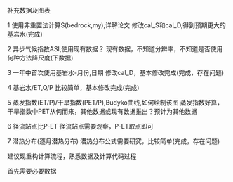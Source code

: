 补充数据及图表

1 使用非重置法计算S(bedrock,my),详解论文 
修改cal_S和cal_D,得到预期更大的基岩水(完成)

2 异步气候指数ASI,使用现有数据？
现有数据，不知道分辨率，不知道是否使用何种方法降尺度(下数据)

3 一年中首次使用基岩水-月份,日期
修改cal_D，基本修改完成(完成，存在问题)

4 基岩水/ET,Q/P
比较简单，基本修改完成(完成)

5 蒸发指数(ET/P)/干旱指数(PET/P),Budyko曲线,如何绘制该图
蒸发指数好算，干旱指数中PET从何而来，其他数据或现有数据推出？预计为其他数据

6 径流站点比P-ET
径流站点需要观察，P-ET取点即可

7 潜热分布(逐月潜热分布)
潜热分布公式需要研究，比较简单(完成，存在问题)


建议现重构计算流程，熟悉数据及计算代码过程

首先需要必要数据